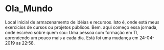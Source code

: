 # Ola_Mundo
Local Inicial de armazenamento de idéias e recursos. Isto é, onde está meus exercícios de cursos ou projetos públicos.
Bem. aqui começo essa jornada, onde escrevo sobre quem sou: Uma pessoa com formação em TI, aprendendo um pouco mais a cada dia.
Está foi uma mudança em 24-04-2019 as 22:58. 
